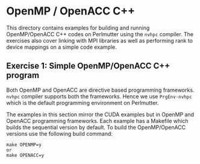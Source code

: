 # OpenMP / OpenACC C++
This directory contains examples for building and running OpenMP/OpenACC C++ codes on Perlmutter using the `nvhpc` compiler. 
The exercises also cover linking with MPI libraries as well as performing rank to device mappings on a simple code example.

## Exercise 1: Simple OpenMP/OpenACC C++ program
Both OpenMP and OpenACC are directive based programming frameworks. `nvhpc` compiler supports both the frameworks. 
Hence we use `PrgEnv-nvhpc` which is the default programming environment on Perlmutter.

The examples in this section mirror the CUDA examples but in OpenMP and OpenACC programming frameworks.
Each example has a Makefile which builds the sequential version by default. 
To build the OpenMP/OpenACC versions use the following build command: 
``` console
make OPENMP=y 
or
make OPENACC=y
```

